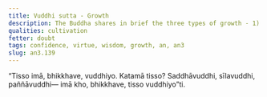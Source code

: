 ```yaml
---
title: Vuddhi sutta - Growth
description: The Buddha shares in brief the three types of growth - 1) confidence, 2) virtue, and 3) wisdom.
qualities: cultivation
fetter: doubt
tags: confidence, virtue, wisdom, growth, an, an3
slug: an3.139
---
```


“Tisso imā, bhikkhave, vuddhiyo. Katamā tisso? Saddhāvuddhi, sīlavuddhi, paññāvuddhi— imā kho, bhikkhave, tisso vuddhiyo”ti.
